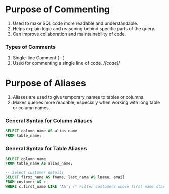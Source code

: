 # Purpose of Commenting
1. Used to make SQL code more readable and understandable.
2. Helps explain logic and reasoning behind specific parts of the query.
3. Can improve collaboration and maintainability of code.
### Types of Comments
1. Single-line Comment (--)
2. Used for commenting a single line of code. /*[code]*/


# Purpose of Aliases
1. Aliases are used to give temporary names to tables or columns.
2. Makes queries more readable, especially when working with long table or column names.
### General Syntax for Column Aliases
```sql
SELECT column_name AS alias_name
FROM table_name;

```
### General Syntax for Table Aliases
```sql
SELECT column_name
FROM table_name AS alias_name;

```

```sql
-- Select customer details
SELECT first_name AS fname, last_name AS lname, email
FROM customer AS c
WHERE c.first_name LIKE 'A%'; /* Filter customers whose first name starts with A */
```
